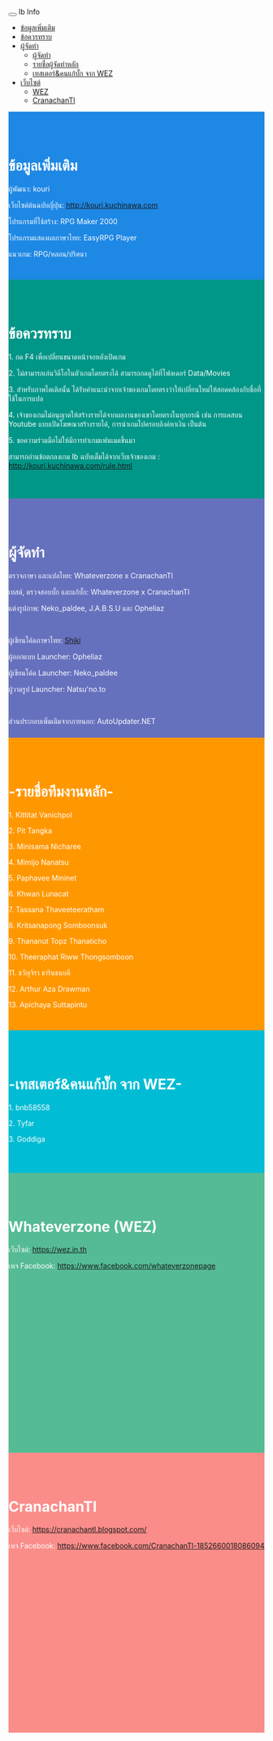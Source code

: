 <!DOCTYPE html>
<html>
<head>
  <title>Ib Info</title>
  <meta charset="utf-8">
  <meta name="viewport" content="width=device-width, initial-scale=1">
  <link rel="stylesheet" href="https://maxcdn.bootstrapcdn.com/bootstrap/3.3.7/css/bootstrap.min.css">
  <script src="https://ajax.googleapis.com/ajax/libs/jquery/3.3.1/jquery.min.js"></script>
  <script src="https://maxcdn.bootstrapcdn.com/bootstrap/3.3.7/js/bootstrap.min.js"></script>
  <style>
  body {
      position: relative; 
  }
  #section1 {padding-top:50px;height:280px;color: #fff; background-color: #1E88E5;}
  #section2 {padding-top:50px;height:380px;color: #fff; background-color: #009688;}
  #section31 {padding-top:50px;height:420px;color: #fff; background-color: #6671be;}
  #section32 {padding-top:50px;height:525px;color: #fff; background-color: #ff9800;}
  #section33 {padding-top:50px;height:230px;color: #fff; background-color: #00bcd4;}
  #section41 {padding-top:50px;height:500px;color: #fff; background-color: #55BB94;}
  #section42 {padding-top:50px;height:500px;color: #fff; background-color: #FA8D8A;}
  
  a:link {
    color: black; 
    background-color: transparent; 
    text-decoration: none;
}

a:visited {
    color: yellow;
    background-color: transparent;
    text-decoration: none;
}

a:hover {
    color: brown;
    background-color: transparent;
    text-decoration: underline;
}

a:active {
    color: blue;
    background-color: transparent;
    text-decoration: underline;
}
  </style>
</head>
<body data-spy="scroll" data-target=".navbar" data-offset="50">

<nav class="navbar navbar-inverse navbar-fixed-top">
  <div class="container-fluid">
    <div class="navbar-header">
        <button type="button" class="navbar-toggle" data-toggle="collapse" data-target="#myNavbar">
          <span class="icon-bar"></span>
          <span class="icon-bar"></span>
          <span class="icon-bar"></span>                        
      </button>
      <a class="navbar-brand" >Ib Info</a>
    </div>
    <div>
      <div class="collapse navbar-collapse" id="myNavbar">
        <ul class="nav navbar-nav">
          <li><a href="#section1">ข้อมูลเพิ่มเติม</a></li>
          <li><a href="#section2">ข้อควรทราบ</a></li>
          <li class="dropdown"><a class="dropdown-toggle" data-toggle="dropdown" href="#">ผู้จัดทำ<span class="caret"></span></a>
            <ul class="dropdown-menu">
			  <li><a href="#section31">ผู้จัดทำ</a></li>
              <li><a href="#section32">รายชื่อผู้จัดทำหลัก</a></li>
              <li><a href="#section33">เทสเตอร์&คนแก้บั๊ก จาก WEZ</a></li>
            </ul>
          </li>
		  <li class="dropdown"><a class="dropdown-toggle" data-toggle="dropdown" href="#">เว็บไซต์<span class="caret"></span></a>
            <ul class="dropdown-menu">
              <li><a href="#section41">WEZ</a></li>
              <li><a href="#section42">CranachanTl</a></li>
            </ul>
          </li>
        </ul>
      </div>
    </div>
  </div>
</nav>    

<div id="section1" class="container-fluid">
  <h1>ข้อมูลเพิ่มเติม</h1>
  <p>ผู้พัฒนา: kouri</p>
  <p>เว็บไซต์ต้นฉบับญี่ปุ่น: <a href="http://kouri.kuchinawa.com">http://kouri.kuchinawa.com</a></p>
  <p>โปรแกรมที่ใช้สร้าง: RPG Maker 2000</p>
  <p>โปรแกรมแสดงผลภาษาไทย: EasyRPG Player</p>
  <p>แนวเกม: RPG/หลอน/ปริศนา</p>
</div>
<div id="section2" class="container-fluid">
  <h1>ข้อควรทราบ</h1>
  <p>1. กด F4 เพื่อเปลี่ยนขนาดหน้าจอหลังเปิดเกม</p>
  <p>2. ไม่สามารถเล่นวิดีโอในตัวเกมโดยตรงได้ สามารถกดดูได้ที่โฟลเดอร์  Data/Movies</p>
  <p>3. สำหรับภาพไตเติลนั้น ได้รับคำแนะนำจากเจ้าของเกมโดยตรงว่าให้เปลี่ยนใหม่ให้สอดคล้องกับชื่อที่ใช้ในการแปล</p>
  <p>4. เจ้าของเกมไม่อนุญาตให้สร้างรายได้จากผลงานของเขาโดยตรงในทุกกรณี เช่น การแคสบน Youtube แบบเปิดโฆษณาสร้างรายได้, การนำเกมไปครอบลิงค์หาเงิน เป็นต้น</p>
  <p>5. ขอความร่วมมือไม่ให้มีการทำเกมแฟนเมดขึ้นมา</p>
  <p>สามารถอ่านข้อตกลงเกม Ib ฉบับเต็มได้จากเว็บเจ้าของเกม : <a href="http://kouri.kuchinawa.com/rule.html">http://kouri.kuchinawa.com/rule.html</a></p>
</div>
<div id="section31" class="container-fluid">
	<h1>ผู้จัดทำ</h1>
	<p>ตรวจภาษา และแปลไทย: Whateverzone x CranachanTl </p>
	<p>เทสต์, ตรวจสอบบั๊ก และแก้บั๊ก: Whateverzone x CranachanTl </p>
	<p>แต่งรูปภาพ: Neko_paldee, J.A.B.S.U และ Opheliaz</p>
	<br>
	<p>ผู้เขียนโค้ดภาษาไทย: <a href="https://www.facebook.com/shiki.th">Shiki</a></p>
	<p>ผู้ออกแบบ Launcher: Opheliaz</p>
	<p>ผู้เขียนโค้ด Launcher: Neko_paldee</p>
	<p>ผู้วาดรูป Launcher: Natsu'no.to</p>
	<br>
	<p>ส่วนประกอบเพิ่มเติมจากภายนอก: AutoUpdater.NET</p>
</div>
<div id="section32" class="container-fluid">
  <h1>-รายชื่อทีมงานหลัก-</h1>
  <p>1. Kittitat Vanichpol</p>
  <p>2. Pit Tangka</p>
  <p>3. Minisama Nicharee</p>
  <p>4. Mimijo Nanatsu</p>
  <p>5. Paphavee Mininet</p>
  <p>6. Khwan Lunacat</p>
  <p>7. Tassana Thaveeteeratham</p>
  <p>8. Kritsanapong Somboonsuk</p>
  <p>9. Thananut Topz Thanaticho</p>
  <p>10. Theeraphat Riww Thongsomboon</p>
  <p>11. ขวัญจิรา ธารินธนบดี</p>
  <p>12. Arthur Aza Drawman</p>
  <p>13. Apichaya Suttapintu</p>
</div>
<div id="section33" class="container-fluid">
  <h1>-เทสเตอร์&คนแก้บั๊ก จาก WEZ-</h1>
  <p>1. bnb58558</p>
  <p>2. Tyfar</p>
  <p>3. Goddiga</p>
</div>
<div id="section41" class="container-fluid">
  <h1>Whateverzone (WEZ)</h1>
  <p>เว็บไซต์: <a href="https://wez.in.th">https://wez.in.th</a></p>
  <p>เพจ Facebook: <a href="https://www.facebook.com/whateverzonepage">https://www.facebook.com/whateverzonepage</a></p>
</div>
<div id="section42" class="container-fluid">
  <h1>CranachanTl</h1>
  <p>เว็บไซต์: <a href="https://cranachantl.blogspot.com/">https://cranachantl.blogspot.com/</a></p>
  <p>เพจ Facebook: <a href="https://www.facebook.com/CranachanTl-1852660018086094
">https://www.facebook.com/CranachanTl-1852660018086094
	  </a></p>
</div>

</body>
</html>

